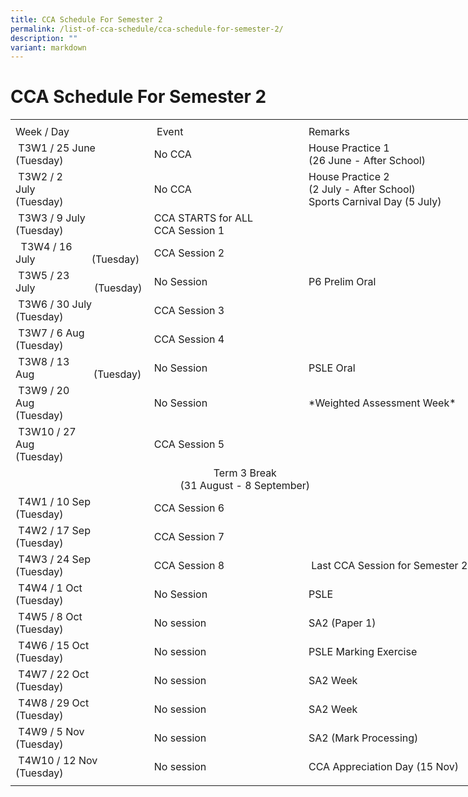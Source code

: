 ```yaml
---
title: CCA Schedule For Semester 2
permalink: /list-of-cca-schedule/cca-schedule-for-semester-2/
description: ""
variant: markdown
---
```

# **CCA Schedule For Semester 2**     
<table border="0" cellpadding="0" cellspacing="0" width="750" style="border-collapse:
 collapse;width:563pt"><colgroup><col width="215" style="mso-width-source:userset;mso-width-alt:7862;width:161pt"> <col width="250" style="mso-width-source:userset;mso-width-alt:9142;width:188pt"> <col width="285" style="mso-width-source:userset;mso-width-alt:10422;width:214pt"></colgroup><tbody><tr height="7" style="mso-height-source:userset;height:5.25pt"><td height="7" class="xl68" width="215" style="height:5.25pt;width:161pt"></td><td class="xl68" width="250" style="width:188pt"></td><td class="xl68" width="285" style="width:214pt">
</td></tr><tr height="21" style="height:15.75pt"><td height="21" class="xl69" style="height:15.75pt">Week / Day</td><td class="xl70" style="border-left:none">&nbsp;Event</td><td class="xl71" style="border-left:none">Remarks&nbsp;
</td></tr><tr height="43" style="mso-height-source:userset;height:32.25pt"><td height="43" class="xl72" width="215" style="height:32.25pt;border-top:none;width:161pt">&nbsp;T3W1 / 25 June<span style="mso-spacerun:yes">&nbsp;&nbsp;&nbsp;&nbsp;&nbsp;&nbsp;&nbsp;&nbsp;&nbsp;&nbsp;&nbsp;&nbsp;&nbsp;&nbsp;&nbsp;&nbsp;&nbsp;&nbsp; </span>(Tuesday)&nbsp;</td><td class="xl73" width="250" style="border-top:none;border-left:none;width:188pt">No CCA</td><td class="xl71" style="border-top:none;border-left:none">House Practice 1
<br>(26 June - After School)
</td></tr><tr height="43" style="mso-height-source:userset;height:32.25pt"><td height="43" class="xl72" width="215" style="height:32.25pt;border-top:none;width:161pt">&nbsp;T3W2 / 2 July<span style="mso-spacerun:yes">&nbsp;&nbsp;&nbsp;&nbsp;&nbsp;&nbsp;&nbsp;&nbsp;&nbsp;&nbsp;&nbsp;&nbsp;&nbsp;&nbsp;&nbsp;&nbsp;&nbsp;&nbsp;&nbsp;&nbsp;&nbsp;&nbsp; </span>(Tuesday)&nbsp;</td><td class="xl73" width="250" style="border-top:none;border-left:none;width:188pt">No CCA</td><td class="xl74" width="285" style="border-top:none;border-left:none;width:214pt">House Practice 2
<br>(2 July - After School)
<br>Sports Carnival Day (5 July)
</td></tr><tr height="43" style="mso-height-source:userset;height:32.25pt"><td height="43" class="xl72" width="215" style="height:32.25pt;border-top:none;width:161pt">&nbsp;T3W3 / 9 July<span style="mso-spacerun:yes">&nbsp;&nbsp;&nbsp;&nbsp;&nbsp;&nbsp;&nbsp;&nbsp;&nbsp;&nbsp;&nbsp;&nbsp;&nbsp;&nbsp;&nbsp;&nbsp;&nbsp;&nbsp;&nbsp;&nbsp;&nbsp; </span>(Tuesday)</td><td class="xl66" width="250" style="border-top:none;border-left:none;width:188pt">CCA STARTS for ALL
<br>CCA Session 1</td><td class="xl71" style="border-top:none;border-left:none">&nbsp;
</td></tr><tr height="43" style="mso-height-source:userset;height:32.25pt"><td height="43" class="xl72" width="215" style="height:32.25pt;border-top:none;width:161pt">&nbsp;&nbsp;T3W4 / 16 July<span style="mso-spacerun:yes">&nbsp;&nbsp;&nbsp;&nbsp;&nbsp;&nbsp;&nbsp;&nbsp;&nbsp;&nbsp;&nbsp;&nbsp;&nbsp;&nbsp;&nbsp;&nbsp;&nbsp;&nbsp;&nbsp;&nbsp; </span>(Tuesday)</td><td class="xl67" style="border-top:none;border-left:none">CCA Session 2&nbsp;</td><td class="xl71" style="border-top:none;border-left:none">&nbsp;</td></tr><tr height="43" style="mso-height-source:userset;height:32.25pt"><td height="43" class="xl72" width="215" style="height:32.25pt;border-top:none;
width:161pt">&nbsp;T3W5 / 23 July<span style="mso-spacerun:yes">&nbsp;&nbsp;&nbsp;&nbsp;&nbsp;&nbsp;&nbsp;&nbsp;&nbsp;&nbsp;&nbsp;&nbsp;&nbsp;&nbsp;&nbsp;&nbsp;&nbsp;&nbsp;&nbsp;&nbsp;&nbsp; </span>(Tuesday)</td><td class="xl70" style="border-top:none;border-left:none">No Session</td><td class="xl71" style="border-top:none;border-left:none">P6 Prelim Oral
</td></tr><tr height="43" style="mso-height-source:userset;height:32.25pt"><td height="43" class="xl72" width="215" style="height:32.25pt;border-top:none;width:161pt">&nbsp;T3W6 / 30 July<span style="mso-spacerun:yes">&nbsp;&nbsp;&nbsp;&nbsp;&nbsp;&nbsp;&nbsp;&nbsp;&nbsp;&nbsp;&nbsp;&nbsp;&nbsp;&nbsp;&nbsp;&nbsp;&nbsp; </span>(Tuesday)</td><td class="xl67" style="border-top:none;border-left:none">CCA Session 3&nbsp;</td><td class="xl71" style="border-top:none;border-left:none">&nbsp;
</td></tr><tr height="43" style="mso-height-source:userset;height:32.25pt"><td height="43" class="xl72" width="215" style="height:32.25pt;border-top:none;width:161pt">&nbsp;T3W7 / 6 Aug<span style="mso-spacerun:yes">&nbsp;&nbsp;&nbsp;&nbsp;&nbsp;&nbsp;&nbsp;&nbsp;&nbsp;&nbsp;&nbsp;&nbsp;&nbsp;&nbsp;&nbsp;&nbsp;&nbsp;&nbsp;&nbsp; </span>(Tuesday)</td><td class="xl70" style="border-top:none;border-left:none">CCA Session 4</td><td class="xl71" style="border-top:none;border-left:none">
</td></tr><tr height="43" style="mso-height-source:userset;height:32.25pt"><td height="43" class="xl72" width="215" style="height:32.25pt;border-top:none;width:161pt">&nbsp;T3W8 / 13 Aug<span style="mso-spacerun:yes">&nbsp;&nbsp;&nbsp;&nbsp;&nbsp;&nbsp;&nbsp;&nbsp;&nbsp;&nbsp;&nbsp;&nbsp;&nbsp;&nbsp;&nbsp;&nbsp;&nbsp;&nbsp;&nbsp;&nbsp;&nbsp; </span>(Tuesday)</td><td class="xl70" style="border-top:none;border-left:none">No Session</td><td class="xl75" width="285" style="width:214pt">PSLE Oral
</td></tr><tr height="43" style="mso-height-source:userset;height:32.25pt"><td height="43" class="xl72" width="215" style="height:32.25pt;border-top:none;width:161pt">&nbsp;T3W9 / 20 Aug<span style="mso-spacerun:yes">&nbsp;&nbsp;&nbsp;&nbsp;&nbsp;&nbsp;&nbsp;&nbsp;&nbsp;&nbsp;&nbsp;&nbsp;&nbsp;&nbsp;&nbsp;&nbsp;&nbsp;&nbsp;&nbsp;&nbsp;&nbsp;&nbsp;&nbsp; </span>(Tuesday)</td><td class="xl67" style="border-top:none;border-left:none">No Session&nbsp;</td><td class="xl75" width="285" style="width:214pt">*Weighted Assessment Week*
</td></tr><tr height="43" style="mso-height-source:userset;height:32.25pt"><td height="43" class="xl72" width="215" style="height:32.25pt;border-top:none;width:161pt">&nbsp;T3W10 / 27 Aug<span style="mso-spacerun:yes">&nbsp;&nbsp;&nbsp;&nbsp;&nbsp;&nbsp;&nbsp;&nbsp;&nbsp;&nbsp;&nbsp;&nbsp;&nbsp;&nbsp;&nbsp;&nbsp;&nbsp;&nbsp;&nbsp;&nbsp;&nbsp;&nbsp;&nbsp; </span>(Tuesday)</td><td class="xl70" style="border-top:none;border-left:none">CCA Session 5</td><td class="xl75" width="285" style="width:214pt">&nbsp;
</td></tr><tr height="43" style="mso-height-source:userset;height:32.25pt"><td colspan="3" height="43" class="xl76" width="750" style="height:32.25pt;
width:563pt">
<center>Term 3 Break<br>(31 August - 8 September)</center>
</td></tr><tr style="height:30.75pt;outline:0px;margin-right:0px;padding-bottom:
</td></tr><tr height="><td height="43" class="xl72" width="215" style="height:32.25pt;border-top:none;width:161pt">&nbsp;T4W1 / 10 Sep<span style="msospacerun:yes">
<br></span>(Tuesday)</td><td class="xl67" style="border-top:none;border-left:none">CCA Session 6</td><td class="xl71" style="border-top:none;border-left:none">&nbsp;
</td></tr><tr height="43" style="mso-height-source:userset;height:32.25pt"><td height="43" class="xl72" width="215" style="height:32.25pt;border-top:none;width:161pt">&nbsp;T4W2 / 17 Sep<span style="mso-spacerun:yes">
<br></span>(Tuesday)</td><td class="xl67" style="border-top:none;border-left:none">CCA Session 7</td><td class="xl74" width="285" style="border-top:none;border-left:none;width:214pt">&nbsp;
</td></tr><tr height="43" style="mso-height-source:userset;height:32.25pt"><td height="43" class="xl72" width="215" style="height:32.25pt;border-top:none;width:161pt">&nbsp;T4W3 / 24 Sep<span style="mso-spacerun:yes">
<br></span>(Tuesday)</td><td class="xl67" style="border-top:none;border-left:none">CCA Session 8</td><td class="xl71" style="border-top:none;border-left:none">&nbsp;Last CCA Session for Semester 2
</td></tr><tr height="43" style="mso-height-source:userset;height:32.25pt"><td height="43" class="xl72" width="215" style="height:32.25pt;border-top:none;width:161pt">&nbsp;T4W4 / 1 Oct<span style="mso-spacerun:yes"><br></span>(Tuesday)</td><td class="xl67" style="border-top:none;border-left:none">No Session</td><td class="xl74" width="285" style="border-top:none;border-left:none;width:214pt">PSLE  
</td></tr><tr height="43" style="mso-height-source:userset;height:32.25pt"><td height="43" class="xl72" width="215" style="height:32.25pt;border-top:none;width:161pt">&nbsp;T4W5 / 8 Oct<span style="mso-spacerun:yes"><br></span>(Tuesday)</td><td class="xl70" style="border-top:none;border-left:none">No session</td><td class="xl74" width="285" style="border-top:none;border-left:none;width:214pt">SA2 (Paper 1)
</td></tr><tr height="43" style="mso-height-source:userset;height:32.25pt"><td height="43" class="xl72" width="215" style="height:32.25pt;border-top:none;width:161pt">&nbsp;T4W6 / 15 Oct<span style="mso-spacerun:yes">
<br></span>(Tuesday)</td><td class="xl70" style="border-top:none;border-left:none">No session</td><td class="xl71" style="border-top:none;border-left:none">PSLE Marking Exercise
</td></tr><tr height="43" style="mso-height-source:userset;height:32.25pt"><td height="43" class="xl72" width="215" style="height:32.25pt;border-top:none;width:161pt">&nbsp;T4W7 / 22 Oct<span style="mso-spacerun:yes">
<br></span>(Tuesday)</td><td class="xl70" style="border-top:none;border-left:none">No session</td><td class="xl71" style="border-top:none;border-left:none">SA2 Week
</td></tr><tr height="43" style="mso-height-source:userset;height:32.25pt"><td height="43" class="xl72" width="215" style="height:32.25pt;border-top:none;width:161pt">&nbsp;T4W8 / 29 Oct<span style="mso-spacerun:yes">
<br></span>(Tuesday)</td><td class="xl70" style="border-top:none;border-left:none">No session</td><td class="xl71" style="border-top:none;border-left:none">SA2 Week
</td></tr><tr height="43" style="mso-height-source:userset;height:32.25pt"><td height="43" class="xl72" width="215" style="height:32.25pt;border-top:none;width:161pt">&nbsp;T4W9 / 5 Nov<span style="mso-spacerun:yes"><br></span>(Tuesday)</td><td class="xl70" style="border-top:none;border-left:none">No session</td><td class="xl71" style="border-top:none;border-left:none">SA2 (Mark Processing)
</td></tr><tr height="43" style="mso-height-source:userset;height:32.25pt"><td height="43" class="xl72" width="215" style="height:32.25pt;border-top:none;width:161pt">&nbsp;T4W10 / 12 Nov<span style="mso-spacerun:yes">
<br></span>(Tuesday)</td><td class="xl70" style="border-top:none;border-left:none">No session</td><td class="xl75" width="285" style="width:214pt">CCA Appreciation Day (15 Nov)
</td></tr><tr height="6" style="mso-height-source:userset;height:4.5pt"><td height="6" class="xl68" style="height:4.5pt"><a name="RANGE!E26:G26"></a></td><td class="xl68"></td><td class="xl68">
</td></tr></tbody></table>